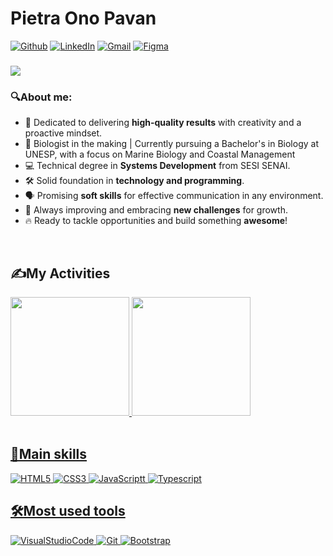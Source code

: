 # Pietra Ono Pavan 

[![Github](https://img.shields.io/badge/GitHub-100000?style=for-the-badge&logo=github&logoColor=white)](https://github.com/pietra-ono) [![LinkedIn](https://img.shields.io/badge/LinkedIn-0077B5?style=for-the-badge&logo=linkedin&logoColor=white)](https://www.linkedin.com/in/pietra-ono/) [![Gmail](https://img.shields.io/badge/Gmail-D14836?style=for-the-badge&logo=gmail&logoColor=white)](mailto:pietra.pavan@aluno.senai.br) [![Figma](https://img.shields.io/badge/Figma-2C2C2C?style=for-the-badge&logo=figma&logoColor=white)](https://www.figma.com/@pietraonopavan) 
<br />
<h3>
  <img src="https://readme-typing-svg.herokuapp.com?font=Noto+Sans&weight=600&size=22px&duration=4000&pause=1000&color=FFFFFF&width=435&lines=%F0%9F%91%8B+Hello%2C+you're+welcome!;👩‍💻+I'm+a+front-end+developer!" />
</h3>

<h3>🔍About me:</h3>

- 🚀 Dedicated to delivering **high-quality results** with creativity and a proactive mindset.  
- 🌊 Biologist in the making | Currently pursuing a Bachelor's in Biology at UNESP, with a focus on Marine Biology and Coastal Management
- 💻 Technical degree in **Systems Development** from SESI SENAI.  
- 🛠️ Solid foundation in **technology and programming**.  
- 🗣️ Promising **soft skills** for effective communication in any environment.  
- 🌱 Always improving and embracing **new challenges** for growth.  
- 🔥 Ready to tackle opportunities and build something **awesome**!

<br />


## ✍️My Activities


<div>
  <a href="https://github.com/pietra-ono">
    <img height="190px" src="https://github-readme-stats.vercel.app/api?username=pietra-ono&show_icons=true&theme=transparent&include_all_commits=true&count_private=true"/>
    <img  height="190px" src="https://github-readme-stats.vercel.app/api/top-langs/?username=pietra-ono&layout=compact&langs_count=10&theme=transparent" />
</div>

<br />

## 🧠Main skills

![HTML5](https://img.shields.io/badge/HTML5-E34F26?style=for-the-badge&logo=html5&logoColor=white)
![CSS3](https://img.shields.io/badge/CSS3-1572B6?style=for-the-badge&logo=css3&logoColor=white)
![JavaScriptt](https://img.shields.io/badge/JavaScript-F7DF1E?style=for-the-badge&logo=javascript&logoColor=black)
![Typescript](https://img.shields.io/badge/TypeScript-007ACC?style=for-the-badge&logo=typescript&logoColor=white)


## 🛠️Most used tools

![VisualStudioCode](https://img.shields.io/badge/Vscode-00abf5?style=for-the-badge&logo=visual%20studio%20code&logoColor=white)
![Git](https://img.shields.io/badge/Git-f44d27?style=for-the-badge&logo=git&logoColor=white)
![Bootstrap](https://img.shields.io/badge/Bootstrap-8011f9?style=for-the-badge&logo=bootstrap&logoColor=white)

